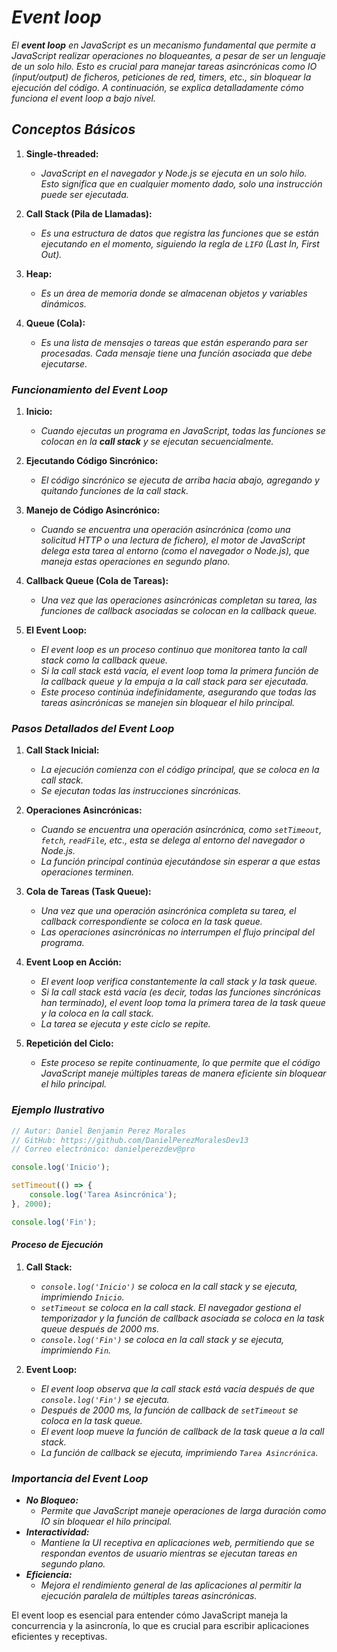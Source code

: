 # ***Event loop***

*El **event loop** en JavaScript es un mecanismo fundamental que permite a JavaScript realizar operaciones no bloqueantes, a pesar de ser un lenguaje de un solo hilo. Esto es crucial para manejar tareas asincrónicas como IO (input/output) de ficheros, peticiones de red, timers, etc., sin bloquear la ejecución del código. A continuación, se explica detalladamente cómo funciona el event loop a bajo nivel.*

## ***Conceptos Básicos***

1. **Single-threaded:**
   - *JavaScript en el navegador y Node.js se ejecuta en un solo hilo. Esto significa que en cualquier momento dado, solo una instrucción puede ser ejecutada.*

2. **Call Stack (Pila de Llamadas):**
   - *Es una estructura de datos que registra las funciones que se están ejecutando en el momento, siguiendo la regla de `LIFO` (Last In, First Out).*

3. **Heap:**
   - *Es un área de memoria donde se almacenan objetos y variables dinámicos.*

4. **Queue (Cola):**
   - *Es una lista de mensajes o tareas que están esperando para ser procesadas. Cada mensaje tiene una función asociada que debe ejecutarse.*

### ***Funcionamiento del Event Loop***

1. **Inicio:**
   - *Cuando ejecutas un programa en JavaScript, todas las funciones se colocan en la **call stack** y se ejecutan secuencialmente.*

2. **Ejecutando Código Sincrónico:**
   - *El código sincrónico se ejecuta de arriba hacia abajo, agregando y quitando funciones de la call stack.*

3. **Manejo de Código Asincrónico:**
   - *Cuando se encuentra una operación asincrónica (como una solicitud HTTP o una lectura de fichero), el motor de JavaScript delega esta tarea al entorno (como el navegador o Node.js), que maneja estas operaciones en segundo plano.*

4. **Callback Queue (Cola de Tareas):**
   - *Una vez que las operaciones asincrónicas completan su tarea, las funciones de callback asociadas se colocan en la callback queue.*

5. **El Event Loop:**
   - *El event loop es un proceso continuo que monitorea tanto la call stack como la callback queue.*
   - *Si la call stack está vacía, el event loop toma la primera función de la callback queue y la empuja a la call stack para ser ejecutada.*
   - *Este proceso continúa indefinidamente, asegurando que todas las tareas asincrónicas se manejen sin bloquear el hilo principal.*

### ***Pasos Detallados del Event Loop***

1. **Call Stack Inicial:**
   - *La ejecución comienza con el código principal, que se coloca en la call stack.*
   - *Se ejecutan todas las instrucciones sincrónicas.*

2. **Operaciones Asincrónicas:**
   - *Cuando se encuentra una operación asincrónica, como `setTimeout`, `fetch`, `readFile`, etc., esta se delega al entorno del navegador o Node.js.*
   - *La función principal continúa ejecutándose sin esperar a que estas operaciones terminen.*

3. **Cola de Tareas (Task Queue):**
   - *Una vez que una operación asincrónica completa su tarea, el callback correspondiente se coloca en la task queue.*
   - *Las operaciones asincrónicas no interrumpen el flujo principal del programa.*

4. **Event Loop en Acción:**
   - *El event loop verifica constantemente la call stack y la task queue.*
   - *Si la call stack está vacía (es decir, todas las funciones sincrónicas han terminado), el event loop toma la primera tarea de la task queue y la coloca en la call stack.*
   - *La tarea se ejecuta y este ciclo se repite.*

5. **Repetición del Ciclo:**
   - *Este proceso se repite continuamente, lo que permite que el código JavaScript maneje múltiples tareas de manera eficiente sin bloquear el hilo principal.*

### ***Ejemplo Ilustrativo***

```javascript
// Autor: Daniel Benjamin Perez Morales
// GitHub: https://github.com/DanielPerezMoralesDev13
// Correo electrónico: danielperezdev@pro

console.log('Inicio');

setTimeout(() => {
    console.log('Tarea Asincrónica');
}, 2000);

console.log('Fin');
```

#### ***Proceso de Ejecución***

1. **Call Stack:**
   - *`console.log('Inicio')` se coloca en la call stack y se ejecuta, imprimiendo `Inicio`.*
   - *`setTimeout` se coloca en la call stack. El navegador gestiona el temporizador y la función de callback asociada se coloca en la task queue después de 2000 ms.*
   - *`console.log('Fin')` se coloca en la call stack y se ejecuta, imprimiendo `Fin`.*

2. **Event Loop:**
   - *El event loop observa que la call stack está vacía después de que `console.log('Fin')` se ejecuta.*
   - *Después de 2000 ms, la función de callback de `setTimeout` se coloca en la task queue.*
   - *El event loop mueve la función de callback de la task queue a la call stack.*
   - *La función de callback se ejecuta, imprimiendo `Tarea Asincrónica`.*

### ***Importancia del Event Loop***

- ***No Bloqueo:***
  - *Permite que JavaScript maneje operaciones de larga duración como IO sin bloquear el hilo principal.*
- ***Interactividad:***
  - *Mantiene la UI receptiva en aplicaciones web, permitiendo que se respondan eventos de usuario mientras se ejecutan tareas en segundo plano.*
- ***Eficiencia:***
  - *Mejora el rendimiento general de las aplicaciones al permitir la ejecución paralela de múltiples tareas asincrónicas.*

El event loop es esencial para entender cómo JavaScript maneja la concurrencia y la asincronía, lo que es crucial para escribir aplicaciones eficientes y receptivas.
